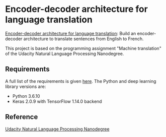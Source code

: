 # Encoder-decoder architecture for language translation


[Encoder-decoder architecture for language translation](https://github.com/vgkortsas/NLP_projects/blob/master/Encoder_decoder_language_translation/Encoder_decoder_translation.ipynb): Build an encoder-decoder architecture to translate sentences from English to French.

This project is based on the programming assignment "Machine translation" of the Udacity Natural Language Processing Nanodegree.

## Requirements
A full list of the requirements is given [here](https://github.com/vgkortsas/NLP_projects/blob/master/Generate_music_LSTM/requirements.txt). The Python and deep learning library versions are:
- Python 3.6.10
- Keras 2.0.9 with TensorFlow 1.14.0 backend

## Reference
[Udacity Natural Language Processing Nanodegree](https://www.udacity.com/course/natural-language-processing-nanodegree--nd892)